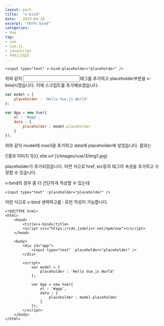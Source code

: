 ```yaml
---
layout: post
title:  "v-bind"
date:   2019-04-16
excerpt: "데이터 bind"
categories:
- Vue
tag:
- vue
- vue.js
- javascript
- 자바스크립트
---
```


```vue
<input type="text" v-bind:placeholder="placeholder" />
```

위와 같이 <input>태그를 추가하고 placeholder부분을 v-bind시켰습니다. 이제 스크립트를 추가해보겠습니다.

```javascript
var model = {
    placeholder : 'Hello Vue.js World'
};

var App = new Vue({
    el : '#app',
    data : {
        placeholder : model.placeholder 
    }
});
```

위와 같이 model에 mse3을 추가하고 data에 placeholder에 넣었습니다. 결과는

![결과 이미지 1]({{ site.url }}/images/vue/3/img1.jpg)

placeholder가 추가되었습니다. 이런 식으로 href, src등의 태그의 속성을 추가하고 수정할 수 있습니다.

v-bind의 경우 좀 더 간단하게 작성할 수 있는데

```vue
<input type="text" :placeholder="placeholder" />
```

이런 식으로 v-bind 생략하고를 : 로만 작성이 가능합니다.

```vue
<!DOCTYPE html>
<html>
    <head>
        <title>v-bind</title>
        <script src="https://cdn.jsdelivr.net/npm/vue"></script>
    </head>

    <body>
        <div id="app">
            <input type="text" :placeholder="placeholder" />
        </div>

        <script>
            var model = {
                placeholder : 'Hello Vue.js World'
            };

            var App = new Vue({
                el : '#app',
                data : {
                    placeholder : model.placeholder
                }
            });
        </script>
    </body>
</html>
```

